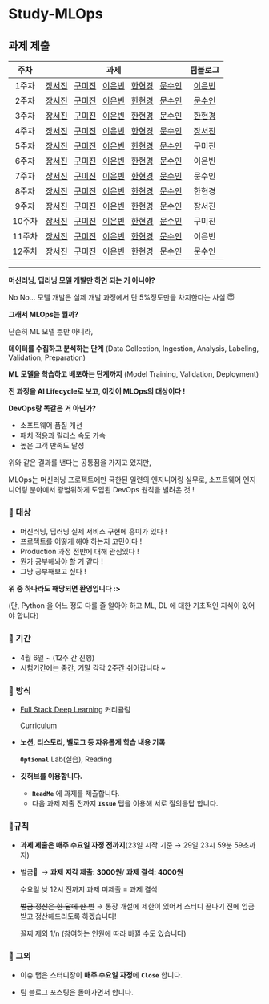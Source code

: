 # Study-MLOps

## 과제 제출
|주차|과제|팀블로그|
|:---:|---|:---:|
|1주차|[장서진](https://sulky-waltz-11f.notion.site/Fundamentals-c8b16a51a73346ae8e844aab9bdfb160) &nbsp; [구미진]() &nbsp; [이은빈](https://github.com/binable43/Study-MLOps/blob/main/Week1/Week%201%20:%20Fundamentals.md) &nbsp; [한현경](https://velog.io/@shining_arrow/1.-Deep-Learning-Fundamentals) &nbsp; [문수인](https://github.com/m0oon0/ML/blob/main/MLops/1%20:%20DL%20Fundamentals.md)|[이은빈](https://gdscewha.tistory.com/entry/1%EC%A3%BC%EC%B0%A8-Fundamentals)|
|2주차|[장서진](https://sulky-waltz-11f.notion.site/CNNs-ce8c018811304682b343039d61bc2387) &nbsp; [구미진]() &nbsp; [이은빈](https://github.com/binable43/Study-MLOps/blob/main/Week2/Week%202A%20:%20CNNs.md) &nbsp; [한현경](https://velog.io/@shining_arrow/2B.-Computer-Vision) &nbsp; [문수인](https://github.com/m0oon0/ML/blob/main/MLops/2%20:%20Computer%20Vision.md)|[문수인](https://gdscewha.tistory.com/entry/2%EC%A3%BC%EC%B0%A8-CNNs)|
|3주차|[장서진](https://sulky-waltz-11f.notion.site/RNNs-2ad8537ca7ca48a18d125e6873cc7728) &nbsp; [구미진](https://github.com/mijinkoo/Study-MLOps/blob/main/Lecture03_RNN.md) &nbsp; [이은빈](https://github.com/binable43/Study-MLOps/blob/main/Week3/Week%203%20:%20RNNs.md) &nbsp; [한현경](https://velog.io/@shining_arrow/3.-RNNs) &nbsp; [문수인](https://github.com/m0oon0/ML/blob/main/MLops/3%20:%20RNNs.md)|[한현경](https://gdscewha.tistory.com/127)|
|4주차|[장서진](https://sulky-waltz-11f.notion.site/Transformers-0b570a89591e416f856fc47b23f9f640) &nbsp; [구미진](https://github.com/mijinkoo/Study-MLOps/blob/main/Lecture04_TransferLearning_Transformer.md) &nbsp; [이은빈]() &nbsp; [한현경](https://velog.io/@shining_arrow/4.Transformers) &nbsp; [문수인]()|[장서진](https://gdscewha.tistory.com/entry/4%EC%A3%BC%EC%B0%A8-Transformers)|
|5주차|[장서진]() &nbsp; [구미진]() &nbsp; [이은빈]() &nbsp; [한현경]() &nbsp; [문수인]()|구미진|
|6주차|[장서진]() &nbsp; [구미진]() &nbsp; [이은빈]() &nbsp; [한현경]() &nbsp; [문수인]()|이은빈|
|7주차|[장서진]() &nbsp; [구미진]() &nbsp; [이은빈]() &nbsp; [한현경]() &nbsp; [문수인]()|문수인|
|8주차|[장서진]() &nbsp; [구미진]() &nbsp; [이은빈]() &nbsp; [한현경]() &nbsp; [문수인]()|한현경|
|9주차|[장서진]() &nbsp; [구미진]() &nbsp; [이은빈]() &nbsp; [한현경]() &nbsp; [문수인]()|장서진|
|10주차|[장서진]() &nbsp; [구미진]() &nbsp; [이은빈]() &nbsp; [한현경]() &nbsp; [문수인]()|구미진|
|11주차|[장서진]() &nbsp; [구미진]() &nbsp; [이은빈]() &nbsp; [한현경]() &nbsp; [문수인]()|이은빈|
|12주차|[장서진]() &nbsp; [구미진]() &nbsp; [이은빈]() &nbsp; [한현경]() &nbsp; [문수인]()|문수인|

<!-- ()안에 과제 기록한 곳 링크 넣으시면 됩니다! -->

---
**머신러닝, 딥러닝 모델 개발만 하면 되는 거 아니야?**

No No... 모델 개발은 실제 개발 과정에서 단 5%정도만을 차지한다는 사실 😇 

**그래서 MLOps는 뭘까?**

단순히 ML 모델 뿐만 아니라, 

**데이터를 수집하고 분석하는 단계** 
(Data Collection, Ingestion, Analysis, Labeling, Validation, Preparation)

**ML 모델을 학습하고 배포하는 단계까지**
(Model Training, Validation, Deployment)

**전 과정을 AI Lifecycle로 보고, 이것이 MLOps의 대상이다 !**

**DevOps랑 똑같은 거 아닌가?**

- 소프트웨어 품질 개선
- 패치 적용과 릴리스 속도 가속
- 높은 고객 만족도 달성

위와 같은 결과를 낸다는 공통점을 가지고 있지만, 

MLOps는 머신러닝 프로젝트에만 국한된 일련의 엔지니어링 실무로, 
소프트웨어 엔지니어링 분야에서 광범위하게 도입된 DevOps 원칙을 빌려온 것 !

### 🧐 대상

- 머신러닝, 딥러닝 실제 서비스 구현에 흥미가 있다 !
- 프로젝트를 어떻게 해야 하는지 고민이다 !
- Production 과정 전반에 대해 관심있다 !
- 뭔가 공부해놔야 할 거 같다 !
- 그냥 공부해보고 싶다 !

**위 중 하나라도 해당되면 환영입니다 :>**

(단, Python 을 어느 정도 다룰 줄 알아야 하고 ML, DL 에 대한 기초적인 지식이 있어야 합니다)

### 📆 기간

- 4월 6일 ~ (12주 간 진행)
- 시험기간에는 중간, 기말 각각 2주간 쉬어갑니다 ~

### 🔖 방식

- [Full Stack Deep Learning](https://fullstackdeeplearning.com/spring2021/) 커리큘럼
    
    [Curriculum](https://www.notion.so/ecfe787911214109a8039fc61f264edd)
    
- **노션, 티스토리, 벨로그 등 자유롭게 학습 내용 기록**
    
    **`Optional`** Lab(실습), Reading
    
- **깃허브를 이용합니다.**
    - **`ReadMe`** 에 과제를 제출합니다.
    - 다음 과제 제출 전까지 **`Issue`** 탭을 이용해 서로 질의응답 합니다.

### 📍규칙

- **과제 제출은 매주 수요일 자정 전까지**(23일 시작 기준 → 29일 23시 59분 59초까지)
    
    
- 벌금💸   → **과제** **지각 제출: 3000원**/ **과제 결석: 4000원**
    
    수요일 낮 12시 전까지 과제 미제출 = 과제 결석
    
    ~~벌금 정산은 한 달에 한 번~~ → 통장 개설에 제한이 있어서 스터디 끝나기 전에 입금 받고 정산해드리도록 하겠습니다!
    
    꼴찌 제외 1/n  (참여하는 인원에 따라 바뀔 수도 있습니다)
    

### 👀 그외

- 이슈 탭은 스터디장이 **매주 수요일 자정**에 **`Close`** 합니다.

- 팀 블로그 포스팅은 돌아가면서 합니다.
